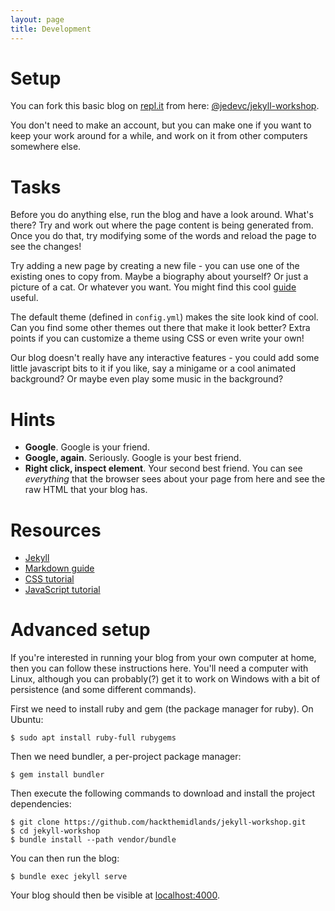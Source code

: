 ```yaml
---
layout: page
title: Development
---
```


# Setup

You can fork this basic blog on [repl.it](https://repl.it) from here:
[@jedevc/jekyll-workshop](https://repl.it/@jedevc/jekyll-workshop).

You don't need to make an account, but you can make one if you want to keep
your work around for a while, and work on it from other computers somewhere
else.

# Tasks

Before you do anything else, run the blog and have a look around. What's there?
Try and work out where the page content is being generated from. Once you do
that, try modifying some of the words and reload the page to see the changes!

Try adding a new page by creating a new file - you can use one of the existing
ones to copy from. Maybe a biography about yourself? Or just a picture of a
cat. Or whatever you want. You might find this cool [guide][markdown-guide]
useful.

The default theme (defined in `config.yml`) makes the site look kind of cool.
Can you find some other themes out there that make it look better? Extra points
if you can customize a theme using CSS or even write your own!

Our blog doesn't really have any interactive features - you could add some
little javascript bits to it if you like, say a minigame or a cool animated
background? Or maybe even play some music in the background?

# Hints

- **Google**. Google is your friend.
- **Google, again**. Seriously. Google is your best friend.
- **Right click, inspect element**. Your second best friend. You can see
  *everything* that the browser sees about your page from here and see the raw
  HTML that your blog has.

# Resources

- [Jekyll](https://jekyllrb.com/)
- [Markdown guide][markdown-guide]
- [CSS tutorial][css-tutorial]
- [JavaScript tutorial][js-tutorial]

# Advanced setup

If you're interested in running your blog from your own computer at home, then
you can follow these instructions here. You'll need a computer with Linux,
although you can probably(?) get it to work on Windows with a bit of
persistence (and some different commands).

First we need to install ruby and gem (the package manager for ruby). On
Ubuntu:

	$ sudo apt install ruby-full rubygems

Then we need bundler, a per-project package manager:

	$ gem install bundler

Then execute the following commands to download and install the project
dependencies:

	$ git clone https://github.com/hackthemidlands/jekyll-workshop.git
	$ cd jekyll-workshop
	$ bundle install --path vendor/bundle

You can then run the blog:

	$ bundle exec jekyll serve

Your blog should then be visible at [localhost:4000](http://localhost:4000).

[jekyll]: https://jekyllrb.com
[markdown-guide]: https://guides.github.com/features/mastering-markdown/
[css-tutorial]: https://www.w3schools.com/css/css_intro.asp
[js-tutorial]: https://www.w3schools.com/js/js_intro.asp
